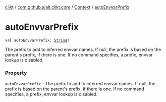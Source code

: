 [clikt](../../index.md) / [com.github.ajalt.clikt.core](../index.md) / [Context](index.md) / [autoEnvvarPrefix](./auto-envvar-prefix.md)

# autoEnvvarPrefix

`val autoEnvvarPrefix: `[`String`](https://kotlinlang.org/api/latest/jvm/stdlib/kotlin/-string/index.html)`?`

The prefix to add to inferred envvar names. If null, the prefix is based on the
parent's prefix, if there is one. If no command specifies, a prefix, envvar lookup is disabled.

### Property

`autoEnvvarPrefix` - The prefix to add to inferred envvar names. If null, the prefix is based on the
parent's prefix, if there is one. If no command specifies, a prefix, envvar lookup is disabled.